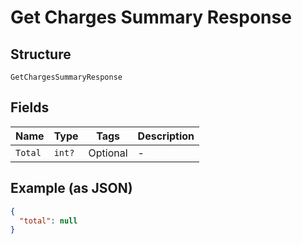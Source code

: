 
# Get Charges Summary Response

## Structure

`GetChargesSummaryResponse`

## Fields

| Name | Type | Tags | Description |
|  --- | --- | --- | --- |
| `Total` | `int?` | Optional | - |

## Example (as JSON)

```json
{
  "total": null
}
```

